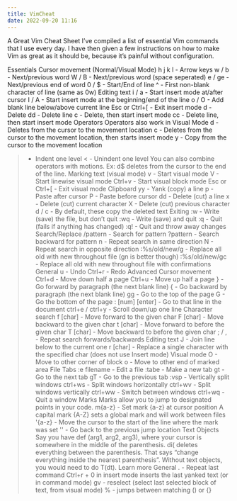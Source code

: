 ```yaml
---
title: VimCheat
date: 2022-09-20 11:16
---
```

A Great Vim Cheat Sheet
I’ve compiled a list of essential Vim commands that I use every day. I have then given a few instructions on how to make Vim as great as it should be, because it’s painful without configuration.

Essentials
Cursor movement (Normal/Visual Mode)
h j k l - Arrow keys
w / b - Next/previous word
W / B - Next/previous word (space seperated)
e / ge - Next/previous end of word
0 / $ - Start/End of line
^ - First non-blank character of line (same as 0w)
Editing text
i / a - Start insert mode at/after cursor
I / A - Start insert mode at the beginning/end of the line
o / O - Add blank line below/above current line
Esc or Ctrl+[ - Exit insert mode
d - Delete
dd - Delete line
c - Delete, then start insert mode
cc - Delete line, then start insert mode
Operators
Operators also work in Visual Mode
d - Deletes from the cursor to the movement location
c - Deletes from the cursor to the movement location, then starts insert mode
y - Copy from the cursor to the movement location
> - Indent one level
< - Unindent one level
You can also combine operators with motions. Ex: d$ deletes from the cursor to the end of the line.
Marking text (visual mode)
v - Start visual mode
V - Start linewise visual mode
Ctrl+v - Start visual block mode
Esc or Ctrl+[ - Exit visual mode
Clipboard
yy - Yank (copy) a line
p - Paste after cursor
P - Paste before cursor
dd - Delete (cut) a line
x - Delete (cut) current character
X - Delete (cut) previous character
d / c - By default, these copy the deleted text
Exiting
:w - Write (save) the file, but don’t quit
:wq - Write (save) and quit
:q - Quit (fails if anything has changed)
:q! - Quit and throw away changes
Search/Replace
/pattern - Search for pattern
?pattern - Search backward for pattern
n - Repeat search in same direction
N - Repeat search in opposite direction
:%s/old/new/g - Replace all old with new throughout file (gn is better though)
:%s/old/new/gc - Replace all old with new throughout file with confirmations
General
u - Undo
Ctrl+r - Redo
Advanced
Cursor movement
Ctrl+d - Move down half a page
Ctrl+u - Move up half a page
} - Go forward by paragraph (the next blank line)
{ - Go backward by paragraph (the next blank line)
gg - Go to the top of the page
G - Go the bottom of the page
: [num] [enter] - Go to that line in the document
ctrl+e / ctrl+y - Scroll down/up one line
Character search
f [char] - Move forward to the given char
F [char] - Move backward to the given char
t [char] - Move forward to before the given char
T [char] - Move backward to before the given char
; / , - Repeat search forwards/backwards
Editing text
J - Join line below to the current one
r [char] - Replace a single character with the specified char (does not use Insert mode)
Visual mode
O - Move to other corner of block
o - Move to other end of marked area
File Tabs
:e filename - Edit a file
:tabe - Make a new tab
gt - Go to the next tab
gT - Go to the previous tab
:vsp - Vertically split windows
ctrl+ws - Split windows horizontally
ctrl+wv - Split windows vertically
ctrl+ww - Switch between windows
ctrl+wq - Quit a window
Marks
Marks allow you to jump to designated points in your code.
m{a-z} - Set mark {a-z} at cursor position
A capital mark {A-Z} sets a global mark and will work between files
'{a-z} - Move the cursor to the start of the line where the mark was set
'' - Go back to the previous jump location
Text Objects
Say you have def (arg1, arg2, arg3), where your cursor is somewhere in the middle of the parenthesis.
di( deletes everything between the parenthesis. That says “change everything inside the nearest parenthesis”. Without text objects, you would need to do T(dt).
Learn more
General
. - Repeat last command
Ctrl+r + 0 in insert mode inserts the last yanked text (or in command mode)
gv - reselect (select last selected block of text, from visual mode)
% - jumps between matching () or {}
